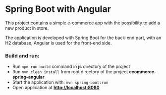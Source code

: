 Spring Boot with Angular
============================

This project contains a simple e-commerce app with the possibility to add a new product in store.

The application is developed with Spring Boot for the back-end part, with an H2 database, Angular is
used for the front-end side.

### Build and run:

- Run `npm run build` command in **js** directory of the project
- Run `mvn clean install` from root directory of the project **ecommerce-spring-angular**
- Start the application with: `mvn spring-boot:run`
- Open application at **[http://localhost:8080](http://localhost:8080)**
